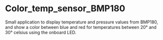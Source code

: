 # Color_temp_sensor_BMP180

Small application to display temperature and pressure values from BMP180,
and show a color between blue and red for temperatures between 20° and 30° celsius
using the onboard LED.
